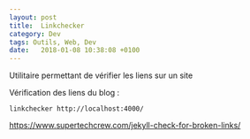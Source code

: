 ```yaml
---
layout: post
title:  Linkchecker
category: Dev
tags: Outils, Web, Dev
date:   2018-01-08 10:38:08 +0100
---
```


Utilitaire permettant de vérifier les liens sur un site

Vérification des liens du blog :

	linkchecker http://localhost:4000/

<https://www.supertechcrew.com/jekyll-check-for-broken-links/>

